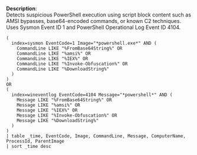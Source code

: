**Description**:  
Detects suspicious PowerShell execution using script block content such as AMSI bypasses, base64-encoded commands, or known C2 techniques. Uses Sysmon Event ID 1 and PowerShell Operational Log Event ID 4104.

```spl
(
  index=sysmon EventCode=1 Image="*powershell.exe*" AND (
    CommandLine LIKE "%FromBase64String%" OR
    CommandLine LIKE "%amsi%" OR
    CommandLine LIKE "%IEX%" OR
    CommandLine LIKE "%Invoke-Obfuscation%" OR
    CommandLine LIKE "%DownloadString%"
  )
)
OR
(
  index=wineventlog EventCode=4104 Message="*powershell*" AND (
    Message LIKE "%FromBase64String%" OR
    Message LIKE "%amsi%" OR
    Message LIKE "%IEX%" OR
    Message LIKE "%Invoke-Obfuscation%" OR
    Message LIKE "%DownloadString%"
  )
)
| table _time, EventCode, Image, CommandLine, Message, ComputerName, ProcessId, ParentImage
| sort _time desc
```